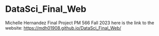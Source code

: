 # DataSci_Final_Web
Michelle Hernandez
Final Project PM 566 Fall 2023
here is the link to the website: https://mdh01908.github.io/DataSci_Final_Web/
